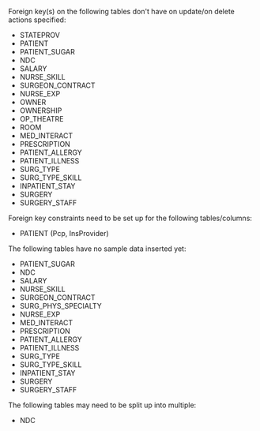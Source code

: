 Foreign key(s) on the following tables don't have on update/on delete actions specified:
* STATEPROV
* PATIENT
* PATIENT_SUGAR
* NDC
* SALARY
* NURSE_SKILL
* SURGEON_CONTRACT
* NURSE_EXP
* OWNER
* OWNERSHIP
* OP_THEATRE
* ROOM
* MED_INTERACT
* PRESCRIPTION
* PATIENT_ALLERGY
* PATIENT_ILLNESS
* SURG_TYPE
* SURG_TYPE_SKILL
* INPATIENT_STAY
* SURGERY
* SURGERY_STAFF

Foreign key constraints need to be set up for the following tables/columns:
* PATIENT (Pcp, InsProvider)

The following tables have no sample data inserted yet:
* PATIENT_SUGAR
* NDC
* SALARY
* NURSE_SKILL
* SURGEON_CONTRACT
* SURG_PHYS_SPECIALTY
* NURSE_EXP
* MED_INTERACT
* PRESCRIPTION
* PATIENT_ALLERGY
* PATIENT_ILLNESS
* SURG_TYPE
* SURG_TYPE_SKILL
* INPATIENT_STAY
* SURGERY
* SURGERY_STAFF

The following tables may need to be split up into multiple:
* NDC